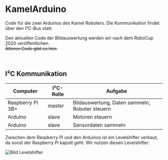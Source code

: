# KamelArduino

Code für die zwei Arduinos des Kamel Roboters.
Die Kommunikation findet über den I²C-Bus statt.

Den aktuellen Code der Bildauswertung werden wir nach dem RoboCup 2020 veröffentlichen.  
~~Älteren Code gibt es hier.~~


<br>

## I²C Kommunikation

Computer | I²C-Rolle | Aufgabe
---------|-------|---------
Raspberry Pi 3B+ | master | Bildauswertung, Daten sammeln, Roboter steuern
Arduino | slave | Motoren steuern
Arduino | slave | Sensordaten sammeln
  

Zwischen dem Raspberry Pi und den Arduinos ist ein Levelshifter verbaut, da sonst der Raspberry Pi kaputt geht.
Wir nutzen diesen Levelshifter:

![Bild Levelshifter](https://cdn.sparkfun.com//assets/parts/8/5/2/2/12009-06.jpg)
